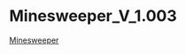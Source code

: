 # Minesweeper_V_1.003
[Minesweeper](file:///C:/Users/sadev/OneDrive/%D0%A0%D0%B0%D0%B1%D0%BE%D1%87%D0%B8%D0%B9%20%D1%81%D1%82%D0%BE%D0%BB/%D0%A1%D0%B0%D0%BF%D1%91%D1%80/html/_minesweeper___v__1_8003_8cpp.html)
